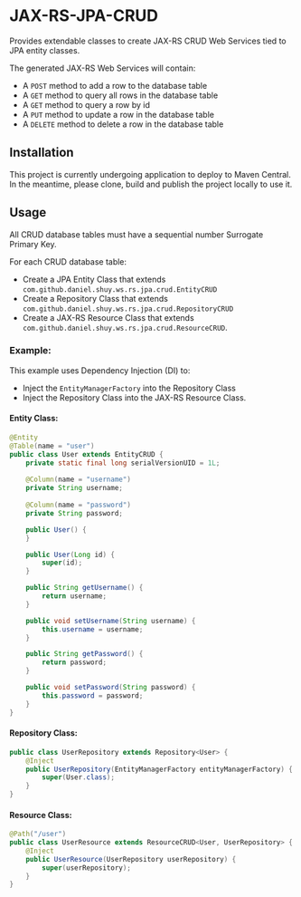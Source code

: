 # JAX-RS-JPA-CRUD
Provides extendable classes to create JAX-RS CRUD Web Services tied to JPA entity classes.

The generated JAX-RS Web Services will contain:
- A `POST` method to add a row to the database table
- A `GET` method to query all rows in the database table
- A `GET` method to query a row by id
- A `PUT` method to update a row in the database table
- A `DELETE` method to delete a row in the database table

## Installation
This project is currently undergoing application to deploy to Maven Central. In the meantime, please clone, build and publish the project locally to use it.

## Usage
All CRUD database tables must have a sequential number Surrogate Primary Key.

For each CRUD database table:
- Create a JPA Entity Class that extends `com.github.daniel.shuy.ws.rs.jpa.crud.EntityCRUD`
- Create a Repository Class that extends `com.github.daniel.shuy.ws.rs.jpa.crud.RepositoryCRUD`
- Create a JAX-RS Resource Class that extends `com.github.daniel.shuy.ws.rs.jpa.crud.ResourceCRUD`.

### Example:
This example uses Dependency Injection (DI) to:
- Inject the `EntityManagerFactory` into the Repository Class
- Inject the Repository Class into the JAX-RS Resource Class.

#### Entity Class:
```java
@Entity
@Table(name = "user")
public class User extends EntityCRUD {
    private static final long serialVersionUID = 1L;
    
    @Column(name = "username")
    private String username;
    
    @Column(name = "password")
    private String password;

    public User() {
    }

    public User(Long id) {
        super(id);
    }

    public String getUsername() {
        return username;
    }

    public void setUsername(String username) {
        this.username = username;
    }

    public String getPassword() {
        return password;
    }

    public void setPassword(String password) {
        this.password = password;
    }
}
```

#### Repository Class:
```java
public class UserRepository extends Repository<User> {
    @Inject
    public UserRepository(EntityManagerFactory entityManagerFactory) {
        super(User.class);
    }
}
```

#### Resource Class:
```java
@Path("/user")
public class UserResource extends ResourceCRUD<User, UserRepository> {
    @Inject
    public UserResource(UserRepository userRepository) {
        super(userRepository);
    }
}
```
